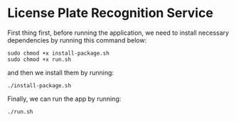 # License Plate Recognition Service

First thing first, before running the application, we need to install necessary dependencies 
by running this command below:

```
sudo chmod +x install-package.sh
sudo chmod +x run.sh 
```

and then we install them by running:

```
./install-package.sh
```

Finally, we can run the app by running:

```
./run.sh
```